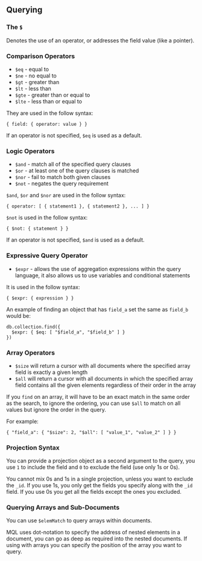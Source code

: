 ## Querying

### The `$`

Denotes the use of an operator, or addresses the field value (like a pointer).

### Comparison Operators

- `$eq` - equal to
- `$ne` - no equal to
- `$gt` - greater than
- `$lt` - less than
- `$gte` - greater than or equal to
- `$lte` - less than or equal to

They are used in the follow syntax:

```
{ field: { operator: value } }
```

If an operator is not specified, `$eq` is used as a default.

### Logic Operators

- `$and` - match all of the specified query clauses
- `$or` - at least one of the query clauses is matched
- `$nor` - fail to match both given clauses
- `$not` - negates the query requirement

`$and`, `$or` and `$nor` are used in the follow syntax:

```
{ operator: [ { statement1 }, { statement2 }, ... ] }
```

`$not` is used in the follow syntax:

```
{ $not: { statement } }
```

If an operator is not specified, `$and` is used as a default.

### Expressive Query Operator

- `$expr` - allows the use of aggregation expressions within the query language, it also allows us to use variables and conditional statements

It is used in the follow syntax:

```
{ $expr: { expression } }
```

An example of finding an object that has `field_a` set the same as `field_b` would be:

```
db.collection.find({
  $expr: { $eq: [ "$field_a", "$field_b" ] }
})
```

### Array Operators

- `$size` will return a cursor with all documents where the specified array field is exactly a given length
- `$all` will return a cursor with all documents in which the specified array field contains all the given elements regardless of their order in the array

If you `find` on an array, it will have to be an exact match in the same order as the search, to ignore the ordering, you can use `$all` to match on all values but ignore the order in the query.

For example:

```
{ "field_a": { "$size": 2, "$all": [ "value_1", "value_2" ] } }
```

### Projection Syntax

You can provide a projection object as a second argument to the query, you use `1` to include the field and `0` to exclude the field (use only 1s or 0s).

You cannot mix 0s and 1s in a single projection, unless you want to exclude the `_id`. If you use 1s, you only get the fields you specify along with the `_id` field. If you use 0s you get all the fields except the ones you excluded.

### Querying Arrays and Sub-Documents

You can use `$elemMatch` to query arrays within documents.

MQL uses dot-notation to specify the address of nested elements in a document, you can go as deep as required into the nested documents. If using with arrays you can specify the position of the array you want to query.
